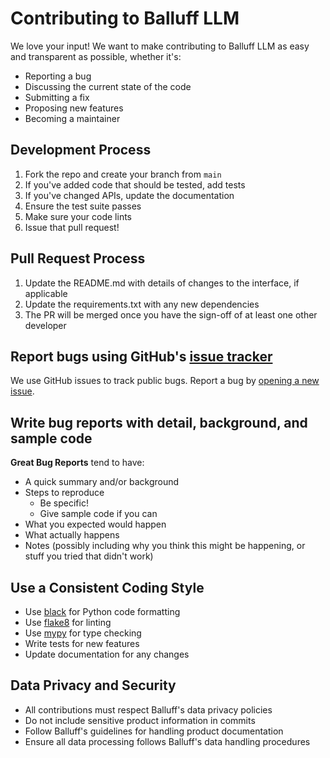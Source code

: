 # Contributing to Balluff LLM

We love your input! We want to make contributing to Balluff LLM as easy and transparent as possible, whether it's:

- Reporting a bug
- Discussing the current state of the code
- Submitting a fix
- Proposing new features
- Becoming a maintainer

## Development Process

1. Fork the repo and create your branch from `main`
2. If you've added code that should be tested, add tests
3. If you've changed APIs, update the documentation
4. Ensure the test suite passes
5. Make sure your code lints
6. Issue that pull request!

## Pull Request Process

1. Update the README.md with details of changes to the interface, if applicable
2. Update the requirements.txt with any new dependencies
3. The PR will be merged once you have the sign-off of at least one other developer

## Report bugs using GitHub's [issue tracker](https://github.com/yourusername/balluff-llm/issues)

We use GitHub issues to track public bugs. Report a bug by [opening a new issue](https://github.com/yourusername/balluff-llm/issues/new).

## Write bug reports with detail, background, and sample code

**Great Bug Reports** tend to have:

- A quick summary and/or background
- Steps to reproduce
  - Be specific!
  - Give sample code if you can
- What you expected would happen
- What actually happens
- Notes (possibly including why you think this might be happening, or stuff you tried that didn't work)

## Use a Consistent Coding Style

* Use [black](https://github.com/psf/black) for Python code formatting
* Use [flake8](https://flake8.pycqa.org/) for linting
* Use [mypy](https://mypy.readthedocs.io/) for type checking
* Write tests for new features
* Update documentation for any changes

## Data Privacy and Security

- All contributions must respect Balluff's data privacy policies
- Do not include sensitive product information in commits
- Follow Balluff's guidelines for handling product documentation
- Ensure all data processing follows Balluff's data handling procedures 